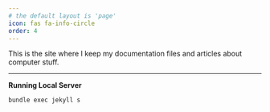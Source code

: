 ```yaml
---
# the default layout is 'page'
icon: fas fa-info-circle
order: 4
---
```


This is the site where I keep my documentation files and articles about computer stuff.

---

**Running Local Server**

```terminal
bundle exec jekyll s
```
